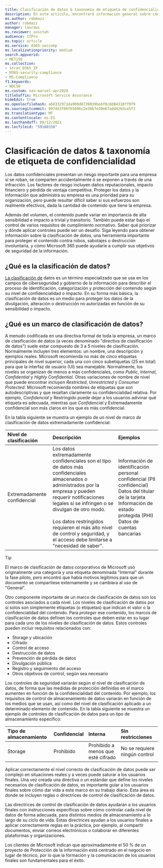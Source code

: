 ```yaml
---
title: Clasificación de datos & taxonomía de etiqueta de confidencialidad
description: En este artículo, encontrará información general sobre cómo usar la clasificación de datos & taxonomía de etiqueta de confidencialidad con Microsoft 365.
ms.author: robmazz
author: robmazz
manager: laurawi
ms.reviewer: sosstah
audience: ITPro
ms.topic: article
ms.service: O365-seccomp
ms.localizationpriority: medium
search.appverid:
- MET150
ms.collection:
- Strat_O365_IP
- M365-security-compliance
- MS-Compliance
f1.keywords:
- NOCSH
ms.custom: seo-marvel-apr2020
titleSuffix: Microsoft Service Assurance
hideEdit: true
ms.openlocfilehash: a68332971da909d8739039be6f0c8d84310ff9f9
ms.sourcegitcommit: 997dd3f66f65686c2e38b7e30e67add426dce5f3
ms.translationtype: MT
ms.contentlocale: es-ES
ms.lasthandoff: 09/12/2021
ms.locfileid: "59160338"
---
```

# <a name="data-classification--sensitivity-label-taxonomy"></a>Clasificación de datos & taxonomía de etiqueta de confidencialidad

Los datos confidenciales presentan un riesgo importante para una empresa si se roban, se comparten accidentalmente o se exponen a través de una infracción. Los factores de riesgo incluyen daños reputacionales, impacto financiero y pérdida de ventaja competitiva. Proteger los datos y la información que administra su empresa es una prioridad para su organización, pero puede resultar difícil saber si sus esfuerzos son realmente efectivos, dada la cantidad de contenido que tiene la empresa.

Además del volumen, el contenido puede variar en importancia de alta sensibilidad e impacto a trivial y transitorio. También puede estar bajo el control de varios requisitos de cumplimiento normativo. Saber qué priorizar y dónde aplicar controles puede ser un desafío. Siga leyendo para obtener información sobre la clasificación de *datos,* una herramienta importante para proteger el contenido contra robos, sabotajes o destrucción involuntaria, y cómo Microsoft 365 puede ayudarle a cumplir sus objetivos de seguridad de la información.

## <a name="what-is-data-classification"></a>¿Qué es la clasificación de datos?

[La clasificación de](/microsoft-365/compliance/data-classification-overview) datos es un término especializado que se usa en los campos de ciberseguridad y gobierno de la información para describir el proceso de identificación, categorización y protección del contenido según su nivel de confidencialidad o impacto. En su forma más básica, la clasificación de datos es un medio para proteger los datos de la divulgación, alteración o destrucción no autorizadas en función de su sensibilidad o impacto.

## <a name="what-is-a-data-classification-framework"></a>¿Qué es un marco de clasificación de datos?

A menudo codificada en una directiva formal de toda la empresa, un marco de clasificación de datos (a veces denominado "directiva de clasificación de datos") suele estar compuesto de 3 a 5 niveles de clasificación. Normalmente incluyen tres elementos: un nombre, una descripción y ejemplos reales. Microsoft recomienda no más de cinco etiquetas principales de nivel superior, cada una con cinco subetiquetas (25 en total) para que la interfaz de usuario (UI) sea manejable. Normalmente, los niveles se organizan de menos a más confidenciales, como *Public*, *Internal*, *Confidential* y *Highly* 
 *Confidential*. Otras variaciones de nombre de nivel que puede encontrar *incluyen Restricted*, *Unrestricted* y *Consumer Protected*. Microsoft recomienda nombres de etiquetas que son autodescriptivas y que resaltan claramente su confidencialidad relativa. Por ejemplo, *Confidencial* *y* Restringido puede dejar a los usuarios  adivinar qué etiqueta es adecuada, mientras que *Confidencial* y Extremadamente confidencial son más claros en los que es más confidencial. 

En la tabla siguiente se muestra un ejemplo de un nivel de marco *de* clasificación de datos extremadamente confidencial:

|**Nivel de clasificación**|**Descripción**|**Ejemplos**|
|:-----------------------|:--------------|:-----------|
| Extremadamente confidencial | Los datos extremadamente confidenciales son el tipo de datos más confidenciales almacenados o administrados por la empresa y pueden requerir notificaciones legales si se infringen o se divulgan de otro modo. <br><br> Los datos restringidos requieren el más alto nivel de control y seguridad, y el acceso debe limitarse a "necesidad de saber". | Información de identificación personal confidencial (PII confidencial) <br> Datos del titular de la tarjeta <br> Información de estado protegida (PHI) <br> Datos de cuentas bancarias |

>[!TIP]
>El marco de clasificación de datos corporativos de Microsoft usó originalmente una categoría y una etiqueta denominada "Internal" durante la fase piloto, pero encontró que había motivos legítimos para que un documento se compartiese externamente y se cambiara al uso de "General".

Otro componente importante de un marco de clasificación de datos son los controles asociados a cada nivel. Los niveles de clasificación de datos por sí solos son simplemente etiquetas (o etiquetas) que indican el valor o la confidencialidad del contenido. Para *proteger* ese contenido, los marcos de clasificación de datos definen los controles que deben estar en su lugar para cada uno de los niveles de clasificación de datos. Estos controles pueden incluir requisitos relacionados con:

- Storage y ubicación
- Cifrado
- Control de acceso
- Destrucción de datos
- Prevención de pérdida de datos
- Divulgación pública
- Registro y seguimiento del acceso
- Otros objetivos de control, según sea necesario

Los controles de seguridad variarán según el nivel de clasificación de datos, de forma que las medidas de protección definidas en el marco aumenten en función de la confidencialidad del contenido. Por ejemplo, los requisitos de control de almacenamiento de datos variarán en función de los medios que se usan, así como del nivel de clasificación aplicado a un determinado elemento de contenido. En la tabla siguiente se muestra un ejemplo de controles de clasificación de datos para un tipo de almacenamiento específico:

|**Tipo de almacenamiento**|**Confidencial**|**Interna**|**Sin restricciones**|
|:---------------|:---------------|:-----------|:---------------|
| Storage | Prohibido | Prohibido a menos que esté cifrado | No se requiere ningún control |

Aplicar correctamente el nivel correcto de clasificación de datos puede ser complejo en situaciones reales y a veces puede saturar a los usuarios finales. Una vez creada una directiva o un estándar que define los niveles necesarios de clasificación de datos, es importante guiar a los usuarios finales sobre cómo dar vida a este marco en su trabajo diario. Esta área es donde se incluyen reglas o directrices de control de clasificación de datos.

Las directrices de control de clasificación de datos ayudarán a los usuarios finales con instrucciones específicas sobre cómo controlar cada nivel de datos de forma adecuada, para distintos medios de almacenamiento a lo largo de su ciclo de vida. Estas directrices ayudan a los usuarios finales a aplicar correctamente reglas en la práctica, por ejemplo, al compartir documentos, enviar correos electrónicos o colaborar en diferentes plataformas y organizaciones.

Los clientes de Microsoft indican que aproximadamente el 50 % de un proyecto de Protección de la información está centrado en el negocio en lugar de técnico, por lo que la formación y la comunicación de los usuarios finales son fundamentales para el éxito.
